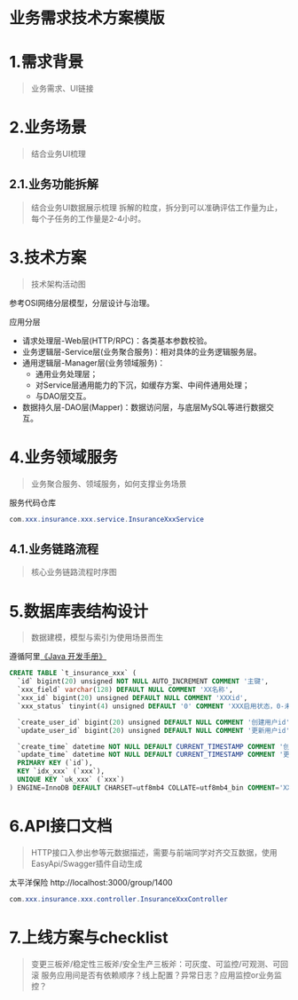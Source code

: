 

业务需求技术方案模版
======


# 1.需求背景
> 业务需求、UI链接


# 2.业务场景
> 结合业务UI梳理

## 2.1.业务功能拆解
> 结合业务UI数据展示梳理
> 拆解的粒度，拆分到可以准确评估工作量为止，每个子任务的工作量是2-4小时。


# 3.技术方案
> 技术架构活动图

参考OSI网络分层模型，分层设计与治理。

应用分层
* 请求处理层-Web层(HTTP/RPC)：各类基本参数校验。
* 业务逻辑层-Service层(业务聚合服务)：相对具体的业务逻辑服务层。
* 通用逻辑层-Manager层(业务领域服务)：
    - 通用业务处理层；
    - 对Service层通用能力的下沉，如缓存方案、中间件通用处理；
    - 与DAO层交互。
* 数据持久层-DAO层(Mapper)：数据访问层，与底层MySQL等进行数据交互。


# 4.业务领域服务
> 业务聚合服务、领域服务，如何支撑业务场景

服务代码仓库

```java
com.xxx.insurance.xxx.service.InsuranceXxxService
```

## 4.1.业务链路流程
> 核心业务链路流程时序图


# 5.数据库表结构设计
> 数据建模，模型与索引为使用场景而生

遵循阿里[《Java 开发手册》](https://github.com/alibaba/p3c)
```sql
CREATE TABLE `t_insurance_xxx` (
  `id` bigint(20) unsigned NOT NULL AUTO_INCREMENT COMMENT '主键',
  `xxx_field` varchar(128) DEFAULT NULL COMMENT 'XX名称',
  `xxx_id` bigint(20) unsigned DEFAULT NULL COMMENT 'XXXid',
  `xxx_status` tinyint(4) unsigned DEFAULT '0' COMMENT 'XXX启用状态，0-未启用，1-已启用',

  `create_user_id` bigint(20) unsigned DEFAULT NULL COMMENT '创建用户id',
  `update_user_id` bigint(20) unsigned DEFAULT NULL COMMENT '更新用户id',

  `create_time` datetime NOT NULL DEFAULT CURRENT_TIMESTAMP COMMENT '创建时间',
  `update_time` datetime NOT NULL DEFAULT CURRENT_TIMESTAMP COMMENT '更新时间',
  PRIMARY KEY (`id`),
  KEY `idx_xxx` (`xxx`),
  UNIQUE KEY `uk_xxx` (`xxx`)
) ENGINE=InnoDB DEFAULT CHARSET=utf8mb4 COLLATE=utf8mb4_bin COMMENT='XXX信息表';
```


# 6.API接口文档
> HTTP接口入参出参等元数据描述，需要与前端同学对齐交互数据，使用EasyApi/Swagger插件自动生成

太平洋保险
http://localhost:3000/group/1400

```java
com.xxx.insurance.xxx.controller.InsuranceXxxController
```


# 7.上线方案与checklist
> 变更三板斧/稳定性三板斧/安全生产三板斧：可灰度、可监控/可观测、可回滚
> 服务应用间是否有依赖顺序？线上配置？异常日志？应用监控or业务监控？


